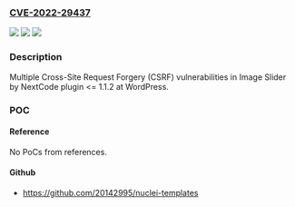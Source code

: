 ### [CVE-2022-29437](https://cve.mitre.org/cgi-bin/cvename.cgi?name=CVE-2022-29437)
![](https://img.shields.io/static/v1?label=Product&message=Image%20Slider%20by%20NextCode%20%E2%80%93%20Photo%20%26%20Video%20SLider%20(WordPress%20plugin)&color=blue)
![](https://img.shields.io/static/v1?label=Version&message=%3C%3D%201.1.2%3C%3D%201.1.2%20&color=brighgreen)
![](https://img.shields.io/static/v1?label=Vulnerability&message=CWE-352%20Cross-Site%20Request%20Forgery%20(CSRF)&color=brighgreen)

### Description

Multiple Cross-Site Request Forgery (CSRF) vulnerabilities in Image Slider by NextCode plugin <= 1.1.2 at WordPress.

### POC

#### Reference
No PoCs from references.

#### Github
- https://github.com/20142995/nuclei-templates

